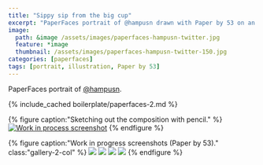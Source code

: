 ```yaml
---
title: "Sippy sip from the big cup"
excerpt: "PaperFaces portrait of @hampusn drawn with Paper by 53 on an iPad."
image: 
  path: &image /assets/images/paperfaces-hampusn-twitter.jpg 
  feature: *image
  thumbnail: /assets/images/paperfaces-hampusn-twitter-150.jpg
categories: [paperfaces]
tags: [portrait, illustration, Paper by 53]
---
```


PaperFaces portrait of [@hampusn](https://twitter.com/hampusn).

{% include_cached boilerplate/paperfaces-2.md %}

{% figure caption:"Sketching out the composition with pencil." %}
[![Work in process screenshot](/assets/images/paperfaces-hampusn-process-1-750.jpg)](/assets/images/paperfaces-hampusn-process-1-lg.jpg)
{% endfigure %}

{% figure caption:"Work in progress screenshots (Paper by 53)." class:"gallery-2-col" %}
[![](/assets/images/paperfaces-hampusn-process-2-600.jpg)](/assets/images/paperfaces-hampusn-process-2-lg.jpg)
[![](/assets/images/paperfaces-hampusn-process-3-600.jpg)](/assets/images/paperfaces-hampusn-process-3-lg.jpg)
[![](/assets/images/paperfaces-hampusn-process-4-600.jpg)](/assets/images/paperfaces-hampusn-process-4-lg.jpg)
[![](/assets/images/paperfaces-hampusn-process-5-600.jpg)](/assets/images/paperfaces-hampusn-process-5-lg.jpg)
{% endfigure %}
